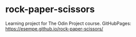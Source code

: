# rock-paper-scissors


Learning project for The Odin Project course.
GitHubPages: https://esempe.github.io/rock-paper-scissors/